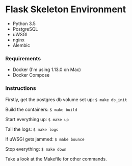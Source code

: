 # Flask Skeleton Environment

- Python 3.5
- PostgreSQL
- uWSGI
- nginx
- Alembic

### Requirements

- Docker (I'm using 1.13.0 on Mac)
- Docker Compose

### Instructions

Firstly, get the postgres db volume set up: `$ make db_init`

Build the containers: `$ make build`

Start everything up: `$ make up`

Tail the logs: `$ make logs`

If uWSGI gets jammed: `$ make bounce`

Stop everything: `$ make down`

Take a look at the Makefile for other commands.
